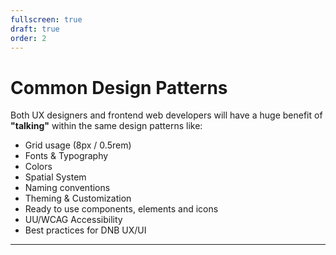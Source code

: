 ```yaml
---
fullscreen: true
draft: true
order: 2
---
```


<Intro>

# Common Design Patterns

Both UX designers and frontend web developers will have a huge benefit of **"talking"** within the same design patterns like:

- Grid usage (8px / 0.5rem)
- Fonts & Typography
- Colors
- Spatial System
- Naming conventions
- Theming & Customization
- Ready to use components, elements and icons
- UU/WCAG Accessibility
- Best practices for DNB UX/UI

---

<IntroFooter href="/uilib/intro/03-ux-handover" text="Next - UX handover" />

</Intro>
